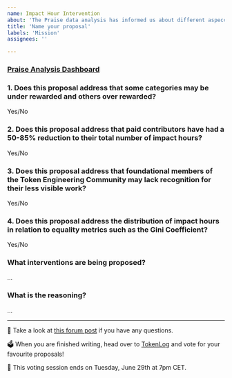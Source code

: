 ```yaml
---
name: Impact Hour Intervention
about: 'The Praise data analysis has informed us about different aspeccts of the IH distribution. What interventions would you like to propose? You can also propose no interventions and share your reasoning.'
title: 'Name your proposal'
labels: 'Mission'
assignees: ''

---
```

### [Praise Analysis Dashboard](https://praisedistributions.herokuapp.com/app)

### 1. Does this proposal address that some categories may be under rewarded and others over rewarded?

Yes/No

### 2. Does this proposal address that paid contributors have had a 50-85% reduction to their total number of impact hours?

Yes/No

### 3. Does this proposal address that foundational members of the Token Engineering Community may lack recognition for their less visible work?

Yes/No

### 4. Does this proposal address the distribution of impact hours in relation to equality metrics such as the Gini Coefficient?

Yes/No

### What interventions are being proposed? 

...

### What is the reasoning?

...


--- 

🤔 Take a look at [this forum post](https://forum.tecommons.org/t/pre-hatch-impact-hours-distribution-analysis/376/50?u=liviade) if you have any questions.

🗳 When you are finished writing, head over to [TokenLog](https://tokenlog.xyz/TECommons/TokenLog-SoftGov) and vote for your favourite proposals! 

📆 This voting session ends on Tuesday, June 29th at 7pm CET.
